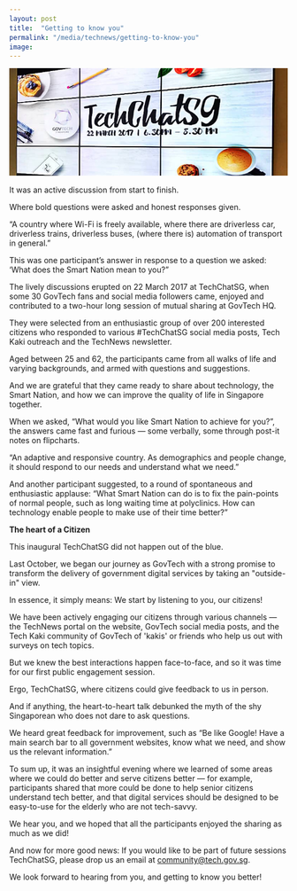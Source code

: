 ```yaml
---
layout: post
title:  "Getting to know you"
permalink: "/media/technews/getting-to-know-you"
image: 
---
```


![getting to know you](/images/technews/getting-to-know-you-part-1.jpg)

It was an active discussion from start to finish.

Where bold questions were asked and honest responses given. 

“A country where Wi-Fi is freely available, where there are driverless car, driverless trains, driverless buses, (where there is) automation of transport in general.”

This was one participant’s answer in response to a question we asked: ‘What does the Smart Nation mean to you?”

The lively discussions erupted on 22 March 2017 at TechChatSG, when some 30 GovTech fans and social media followers came, enjoyed and contributed to a two-hour long session of mutual sharing at GovTech HQ.

They were selected from an enthusiastic group of over 200 interested citizens who responded to various #TechChatSG social media posts, Tech Kaki outreach and the TechNews newsletter.

Aged between 25 and 62, the participants came from all walks of life and varying backgrounds, and armed with questions and suggestions.

And we are grateful that they came ready to share about technology, the Smart Nation, and how we can improve the quality of life in Singapore together.

When we asked, “What would you like Smart Nation to achieve for you?”, the answers came fast and furious — some verbally, some through post-it notes on flipcharts.

“An adaptive and responsive country. As demographics and people change, it should respond to our needs and understand what we need.”

And another participant suggested, to a round of spontaneous and enthusiastic applause: “What Smart Nation can do is to fix the pain-points of normal people, such as long waiting time at polyclinics. How can technology enable people to make use of their time better?”


**The heart of a Citizen**

This inaugural TechChatSG did not happen out of the blue.

Last October, we began our journey as GovTech with a strong promise to transform the delivery of government digital services by taking an "outside-in" view.

In essence, it simply means: We start by listening to you, our citizens!

We have been actively engaging our citizens through various channels — the TechNews portal on the website, GovTech social media posts, and the Tech Kaki community of GovTech of 'kakis' or friends who help us out with surveys on tech topics.

But we knew the best interactions happen face-to-face, and so it was time for our first public engagement session.

Ergo, TechChatSG, where citizens could give feedback to us in person.

And if anything, the heart-to-heart talk debunked the myth of the shy Singaporean who does not dare to ask questions.

We heard great feedback for improvement, such as “Be like Google! Have a main search bar to all government websites, know what we need, and show us the relevant information.”

To sum up, it was an insightful evening where we learned of some areas where we could do better and serve citizens better — for example, participants shared that more could be done to help senior citizens understand tech better, and that digital services should be designed to be easy-to-use for the elderly who are not tech-savvy.

We hear you, and we hoped that all the participants enjoyed the sharing as much as we did!

And now for more good news: If you would like to be part of future sessions TechChatSG, please drop us an email at community@tech.gov.sg.

We look forward to hearing from you, and getting to know you better!
